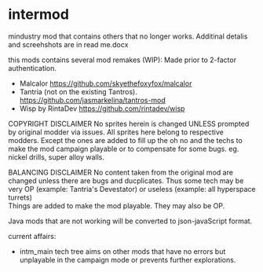 # intermod
mindustry mod that contains others that no longer works. Additinal detalis and screehshots are in read me.docx

this mods contains several mod remakes (WIP): Made prior to 2-factor authentication. 
- Malcalor https://github.com/skyethefoxyfox/malcalor
- Tantria (not on the existing Tantros). https://github.com/jasmarkelina/tantros-mod
- Wisp by RintaDev https://github.com/rintadev/wisp

COPYRIGHT DISCLAIMER
No sprites herein is changed UNLESS prompted by original modder via issues. All sprites here belong to respective modders. 
Except the ones are added to fill up the oh no and the techs to make the mod campaign playable or to compensate for some bugs. 
eg. nickel drills, super alloy walls. 

BALANCING DISCLAIMER
No content taken from the original mod are changed unless there are bugs and ducplicates. 
Thus some tech may be very OP (example: Tantria's Devestator) or useless (example: all hyperspace turrets)  
Things are added to make the mod playable. They may also be OP. 

Java mods that are not working will be converted to json-javaScript format.

current affairs: 
- intm_main tech tree aims on other mods that have no errors but unplayable in the campaign mode or prevents further explorations.     

